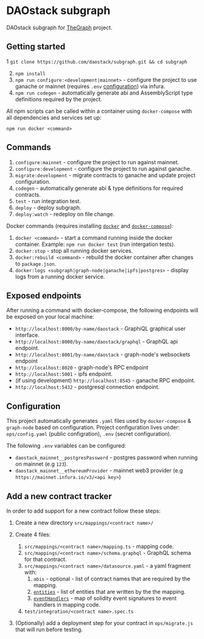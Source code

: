# DAOstack subgraph

DAOstack subgraph for [TheGraph](https://thegraph.com/) project.

## Getting started

1 `git clone https://github.com/daostack/subgraph.git && cd subgraph`

2. `npm install`
3. `npm run configure:<development|mainnet>` - configure the project to use ganache or mainnet (requires `.env`
   [configuration](#configuration)) via infura.
4. `npm run codegen` - automatically generate abi and AssemblyScript type definitions required by the project.

All npm scripts can be called within a container using `docker-compose` with all dependencies and services set up:

`npm run docker <command>`

## Commands

1. `configure:mainnet` - configure the project to run against mainnet.
2. `configure:development` - configure the project to run against ganache.
3. `migrate:development` - migrate contracts to ganache and update project configuration.
4. `codegen` - automatically generate abi & type definitions for required contracts.
5. `test` - run integration test.
6. `deploy` - deploy subgraph.
7. `deploy:watch` - redeploy on file change.

Docker commands (requires installing [`docker`](https://docs.docker.com/v17.12/install/) and
[`docker-compose`](https://docs.docker.com/compose/install/)):

1. `docker <command>` - start a command running inside the docker container. Example: `npm run docker test` (run
   intergation tests).
2. `docker:stop` - stop all running docker services.
3. `docker:rebuild <command>` - rebuild the docker container after changes to `package.json`.
4. `docker:logs <subgraph|graph-node|ganache|ipfs|postgres>` - display logs from a running docker service.

## Exposed endpoints

After running a command with docker-compose, the following endpoints will be exposed on your local machine:

- `http://localhost:8000/by-name/daostack` - GraphiQL graphical user interface.
- `http://localhost:8000/by-name/daostack/graphql` - GraphQL api endpoint.
- `http://localhost:8001/by-name/daostack` - graph-node's websockets endpoint
- `http://localhost:8020` - graph-node's RPC endpoint
- `http://localhost:5001` - ipfs endpoint.
- (if using development) `http://localhost:8545` - ganache RPC endpoint.
- `http://localhost:5432` - postgresql connection endpoint.

## Configuration

This project automatically generates `.yaml` files used by `docker-compose` & `graph-node` based on configuration.
Project configuration lives under: `ops/config.yaml` (public configration), `.env` (secret configuration).

The following `.env` variables can be configured:

- `daostack_mainnet__postgresPassword` - postgres password when running on mainnet (e.g `123`).
- `daostack_mainnet__ethereumProvider` - mainnet web3 provider (e.g `https://mainnet.infura.io/v3/<api key>`)

## Add a new contract tracker

In order to add support for a new contract follow these steps:

1. Create a new directory `src/mappings/<contract name>/`
2. Create 4 files:

   1. `src/mappings/<contract name>/mapping.ts` - mapping code.
   2. `src/mappings/<contract name>/schema.graphql` - GraphQL schema for that contract.
   3. `src/mappings/<contract name>/datasource.yaml` - a yaml fragment with:
      1. `abis` - optional - list of contract names that are required by the mapping.
      2. [`entities`](https://github.com/graphprotocol/graph-node/blob/master/docs/subgraph-manifest.md#1521-ethereum-events-mapping) -
         list of entities that are written by the the mapping.
      3. [`eventHandlers`](https://github.com/graphprotocol/graph-node/blob/master/docs/subgraph-manifest.md#1522-eventhandler) -
         map of solidity event signatures to event handlers in mapping code.
   4. `test/integration/<contract name>.spec.ts`

3. (Optionally) add a deployment step for your contract in `ops/migrate.js` that will run before testing.
